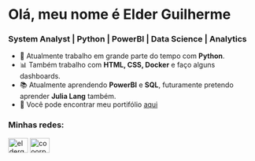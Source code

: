 <h1 align="left">Olá, meu nome é Elder Guilherme</h1>
<h3 align="left">System Analyst | Python | PowerBI | Data Science | Analytics</h3>

- 🔭 Atualmente trabalho em grande parte do tempo com **Python**.
- 📊 Também trabalho com **HTML, CSS, Docker** e faço alguns dashboards.
- 📚 Atualmente aprendendo **PowerBI** e **SQL**, futuramente pretendo aprender **Julia Lang** também.
- 📄 Você pode encontrar meu portifólio [aqui](https://sites.google.com/view/elderg)

<h3 align="left">Minhas redes:</h3>
<p align='left'
<a href="https://linkedin.com/in/elderg" target="blank"><img align="center" src="https://raw.githubusercontent.com/rahuldkjain/github-profile-readme-generator/master/src/images/icons/Social/linked-in-alt.svg" alt="elderg" height="30" width="40" /></a>
<a href="https://instagram.com/cooorpse" target="blank"><img align="center" src="https://raw.githubusercontent.com/rahuldkjain/github-profile-readme-generator/master/src/images/icons/Social/instagram.svg" alt="cooorpse" height="30" width="40" /></a> </p>

<!--
<h3 align="left">Linguagens e Ferramentas:</h3>
<a href="https://www.python.org" target="_blank" rel="noreferrer"> <img src="https://raw.githubusercontent.com/devicons/devicon/master/icons/python/python-original.svg" alt="python" width="40" height="40"/> </a>
  <a href="https://azure.microsoft.com/en-in/" target="_blank" rel="noreferrer"> <img src="https://www.vectorlogo.zone/logos/microsoft_azure/microsoft_azure-icon.svg" alt="azure" width="40" height="40"/> </a>
  <a href="https://www.mysql.com/" target="_blank" rel="noreferrer"> <img src="https://raw.githubusercontent.com/devicons/devicon/master/icons/mysql/mysql-original-wordmark.svg" alt="mysql" width="40" height="40"/> </a>
-->
